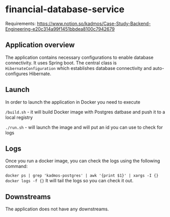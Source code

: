 # financial-database-service

Requirements: https://www.notion.so/kadmos/Case-Study-Backend-Engineering-e20c314a99f1451bbdea8100c7942679

## Application overview

The application contains necessary configurations to enable database connectivity. It uses Spring boot.
The central class is `HibernateConfiguration` which establishes database connectivity and auto-configures Hibernate.

## Launch
In order to launch the application in Docker you need to execute

`/build.sh` - it will build Docker image with Postgres datbase and push it to a local registry

`./run.sh` - will launch the image and will put an id you can use to check for logs

## Logs

Once you run a docker image, you can check the logs using the following command:

` docker ps | grep 'kadmos-postgres' | awk '{print $1}' | xargs -I {} docker logs -f {} `
It will tail the logs so you can check it out.


## Downstreams

The application does not have any downstreams.
